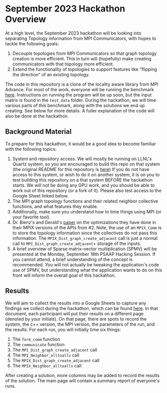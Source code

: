# September 2023 Hackathon Overview

At a high level, the September 2023 hackathon will be looking into separating Topology information from MPI Communicators, with hopes to tackle the following goals: 
 1. Decouple topologies from MPI Communicators so that graph topology creation is more efficient. This in turn will (hopefully) make creating communicators with that topology more efficient.
 2. Extend the functionality of topologies to support features like “flipping the direction” of an existing topology.

The code in this repository is a clone of the locality aware library from MPI Advance. For most of the work, everyone will be running the benchmark [here](benchmarks/neighbor_collective.cpp). Instructions on running the program will be up soon, but the input matrix is found in the `test_data` folder. During the hackathon, we will time various parts of this benchmark, along with the solutions we end up creating. See below for more details. A fuller explanation of the code will also be done at the hackathon.

## Background Material
To prepare for this hackathon, it would be a good idea to become familiar with the following topics:
 1. System and repository access. We will mostly be running on LLNL's Quartz system, so you are encouraged to build this repo on that system (the original README for this repository is [here](README-MPI-ADVANCE.md))  If you do not have access to this system, or wish to do it on another system, it is on you to test building this repository on a that system BEFORE the hackathon starts. We will not be doing any GPU work, and you should be able to work out of this repository (or a fork of it). Please also test access to the Google Sheet linked below.
 2. The MPI graph topology functions and their related neighbor collective functions, and what features they enable.
 3. Additionally, make sure you understand how to time things using MPI (or your favorite tool). 
 4. Dr. Bienz's and Gerald's [paper](https://arxiv.org/abs/2306.01876) on the optimizations they have done in their MPIX versions of the APIs from #2. Note, the use of an `MPIX_Comm` is to store the topology information since the collectives do not pass this information. The `MPIX_Dist_graph_create_adjacent` call is just a normal call to `MPI_Dist_graph_create_adjacent`+ storage of the inputs.
 5. A brief overview of Sparse matrix–vector multiplication (SPMV) will be presented at the Monday, September 18th PSAAP Hacking Session. If you cannot attend, a brief understanding of the concept is recommended. You will not actually be tweaking the application's code use of SPMV, but understanding what the application wants to do on this front will inform the overall goal of this hackathon.

## Results
We will aim to collect the results into a Google Sheets to capture any findings we collect during the hackathon, which can be found [here](https://docs.google.com/spreadsheets/d/1xDqE80EngrAFmneI0dwE1wHwPCu9RiX74rXdMpkEeik/edit?usp=sharing). In that document, each participant will put their results on a different page (denoted by your initials). On that page, there are spots to record the system, the c++ version, the MPI version, the parameters of the run, and the results. For each run, you will initially time six things:
 1. The `form_comm` function
 2. The `communicate` function
 3. The `MPI_Dist_graph_create_adjacent` call
 4. The `MPI_Neighbor_alltoallv` call
 5. The `MPIX_Dist_graph_create_adjacent` call
 6. The `MPIX_Neighbor_alltoallv` call

After creating a solution, more columns may be added to record the results of the solution.
The main page will contain a summary report of everyone's runs.

